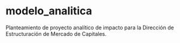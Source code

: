 # modelo_analitica
Planteamiento de proyecto analítico de impacto para la Dirección de Estructuración de Mercado de Capitales. 
